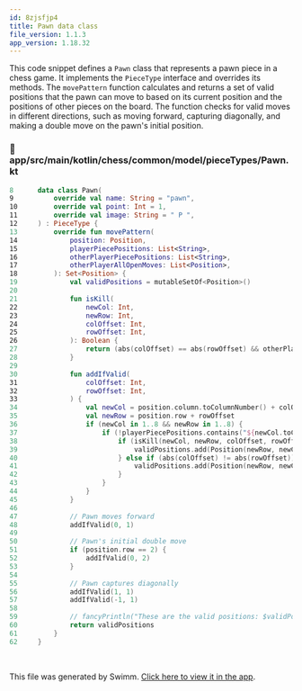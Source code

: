 ```yaml
---
id: 8zjsfjp4
title: Pawn data class
file_version: 1.1.3
app_version: 1.18.32
---
```


This code snippet defines a `Pawn` class that represents a pawn piece in a chess game. It implements the `PieceType` interface and overrides its methods. The `movePattern` function calculates and returns a set of valid positions that the pawn can move to based on its current position and the positions of other pieces on the board. The function checks for valid moves in different directions, such as moving forward, capturing diagonally, and making a double move on the pawn's initial position.
<!-- NOTE-swimm-snippet: the lines below link your snippet to Swimm -->
### 📄 app/src/main/kotlin/chess/common/model/pieceTypes/Pawn.kt
```kotlin
8      data class Pawn(
9          override val name: String = "pawn",
10         override val point: Int = 1,
11         override val image: String = " P ",
12     ) : PieceType {
13         override fun movePattern(
14             position: Position,
15             playerPiecePositions: List<String>,
16             otherPlayerPiecePositions: List<String>,
17             otherPlayerAllOpenMoves: List<Position>,
18         ): Set<Position> {
19             val validPositions = mutableSetOf<Position>()
20     
21             fun isKill(
22                 newCol: Int,
23                 newRow: Int,
24                 colOffset: Int,
25                 rowOffset: Int,
26             ): Boolean {
27                 return (abs(colOffset) == abs(rowOffset) && otherPlayerPiecePositions.contains("${newCol.toColumn()}$newRow"))
28             }
29     
30             fun addIfValid(
31                 colOffset: Int,
32                 rowOffset: Int,
33             ) {
34                 val newCol = position.column.toColumnNumber() + colOffset + 1
35                 val newRow = position.row + rowOffset
36                 if (newCol in 1..8 && newRow in 1..8) {
37                     if (!playerPiecePositions.contains("${newCol.toColumn()}$newRow")) {
38                         if (isKill(newCol, newRow, colOffset, rowOffset)) {
39                             validPositions.add(Position(newRow, newCol.toColumn()))
40                         } else if (abs(colOffset) != abs(rowOffset)) {
41                             validPositions.add(Position(newRow, newCol.toColumn(), true))
42                         }
43                     }
44                 }
45             }
46     
47             // Pawn moves forward
48             addIfValid(0, 1)
49     
50             // Pawn's initial double move
51             if (position.row == 2) {
52                 addIfValid(0, 2)
53             }
54     
55             // Pawn captures diagonally
56             addIfValid(1, 1)
57             addIfValid(-1, 1)
58     
59             // fancyPrintln("These are the valid positions: $validPositions")
60             return validPositions
61         }
62     }
```

<br/>

This file was generated by Swimm. [Click here to view it in the app](https://app.swimm.io/repos/Z2l0aHViJTNBJTNBQ2hlc3MlM0ElM0FvYnNjdXJlLXN0YXI=/docs/8zjsfjp4).
